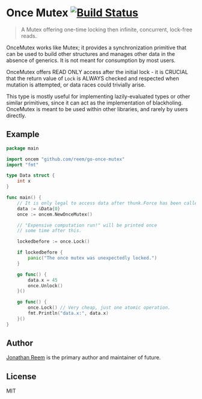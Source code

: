 # Once Mutex [![Build Status](https://travis-ci.org/reem/go-once-mutex.svg?branch=master)](https://travis-ci.org/reem/go-once-mutex)

> A Mutex offering one-time locking then infinite, concurrent, lock-free reads.

OnceMutex works like Mutex; it provides a synchronization primitive that can be
used to build other structures and manages other data in the absence of
generics. It is not meant for consumption by most users.

OnceMutex offers READ ONLY access after the initial lock - it is CRUCIAL that
the return value of `Lock` is ALWAYS checked and respected when mutation is
attempted, or data races could trivially arise.

This type is mostly useful for implementing lazily-evaluated types or other
similar primitives, since it can act as the implementation of blackholing.
OnceMutex is meant to be used within other libraries, and rarely by users
directly.

## Example

```go
package main

import oncem "github.com/reem/go-once-mutex"
import "fmt"

type Data struct {
    int x
}

func main() {
    // It is only legal to access data after thunk.Force has been called.
    data := &Data{0}
    once := oncem.NewOnceMutex()

    // "Expensive computation run!" will be printed once
    // some time after this.

    lockedbefore := once.Lock()

    if lockedbefore {
        panic("The once mutex was unexpectedly locked.")
    }

    go func() {
        data.x = 45
        once.Unlock()
    }()

    go func() {
        once.Lock() // Very cheap, just one atomic operation.
        fmt.Println("data.x:", data.x)
    }()
}
```

## Author

[Jonathan Reem](https://medium.com/@jreem) is the primary author and maintainer of future.

## License

MIT

